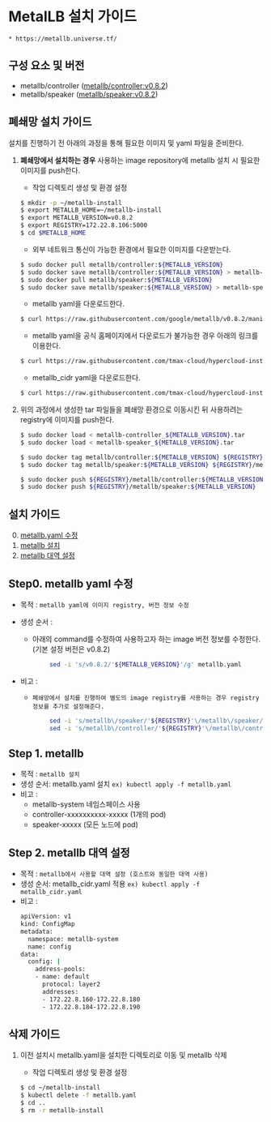 
# MetalLB 설치 가이드
    * https://metallb.universe.tf/

## 구성 요소 및 버전
* metallb/controller ([metallb/controller:v0.8.2](https://hub.docker.com/layers/metallb/controller/v0.8.2/images/sha256-d1fe971bdb986915cafe339444329d8ef64cb59b11aaf7b22aeb167fdbd67aad?context=explore))
* metallb/speaker ([metallb/speaker:v0.8.2](https://hub.docker.com/layers/metallb/speaker/v0.8.2/images/sha256-a9c822e640fa5aed6f244a47bf7a66e5d1dac765479af44b954f4ae86072943d?context=explore))

## 폐쇄망 설치 가이드
설치를 진행하기 전 아래의 과정을 통해 필요한 이미지 및 yaml 파일을 준비한다.
1. **폐쇄망에서 설치하는 경우** 사용하는 image repository에 metallb 설치 시 필요한 이미지를 push한다. 

    * 작업 디렉토리 생성 및 환경 설정
    ```bash
    $ mkdir -p ~/metallb-install
    $ export METALLB_HOME=~/metallb-install
    $ export METALLB_VERSION=v0.8.2
    $ export REGISTRY=172.22.8.106:5000
    $ cd $METALLB_HOME
    ```

    * 외부 네트워크 통신이 가능한 환경에서 필요한 이미지를 다운받는다.
    ```bash
    $ sudo docker pull metallb/controller:${METALLB_VERSION}
    $ sudo docker save metallb/controller:${METALLB_VERSION} > metallb-controller_${METALLB_VERSION}.tar
    $ sudo docker pull metallb/speaker:${METALLB_VERSION}
    $ sudo docker save metallb/speaker:${METALLB_VERSION} > metallb-speaker_${METALLB_VERSION}.tar
    ```

    * metallb yaml을 다운로드한다. 
    ```bash
    $ curl https://raw.githubusercontent.com/google/metallb/v0.8.2/manifests/metallb.yaml > metallb.yaml
    ```

    * metallb yaml을 공식 홈페이지에서 다운로드가 불가능한 경우 아래의 링크를 이용한다.
    ```bash
    $ curl https://raw.githubusercontent.com/tmax-cloud/hypercloud-install-guide/master/MetalLB/metallb_v0.8.2.yaml > metallb.yaml
    ```

    * metallb_cidr yaml을 다운로드한다.
    ```bash
    $ curl https://raw.githubusercontent.com/tmax-cloud/hypercloud-install-guide/master/MetalLB/metallb_cidr.yaml > metallb_cidr.yaml
    ```

2. 위의 과정에서 생성한 tar 파일들을 폐쇄망 환경으로 이동시킨 뒤 사용하려는 registry에 이미지를 push한다.
    ```bash
    $ sudo docker load < metallb-controller_${METALLB_VERSION}.tar
    $ sudo docker load < metallb-speaker_${METALLB_VERSION}.tar

    $ sudo docker tag metallb/controller:${METALLB_VERSION} ${REGISTRY}/metallb/controller:${METALLB_VERSION}
    $ sudo docker tag metallb/speaker:${METALLB_VERSION} ${REGISTRY}/metallb/speaker:${METALLB_VERSION}

    $ sudo docker push ${REGISTRY}/metallb/controller:${METALLB_VERSION}
    $ sudo docker push ${REGISTRY}/metallb/speaker:${METALLB_VERSION}
    ```

## 설치 가이드
0. [metallb.yaml 수정](#step0 "step0")
1. [metallb 설치](#step1 "step1")
2. [metallb 대역 설정](#step2 "step2")

<h2 id="step0"> Step0. metallb yaml 수정 </h2>

* 목적 : `metallb yaml에 이미지 registry, 버전 정보 수정`
* 생성 순서 : 
    * 아래의 command를 수정하여 사용하고자 하는 image 버전 정보를 수정한다. (기본 설정 버전은 v0.8.2)
	```bash
            sed -i 's/v0.8.2/'${METALLB_VERSION}'/g' metallb.yaml
	```

* 비고 :
    * `폐쇄망에서 설치를 진행하여 별도의 image registry를 사용하는 경우 registry 정보를 추가로 설정해준다.`
	```bash
            sed -i 's/metallb\/speaker/'${REGISTRY}'\/metallb\/speaker/g' metallb.yaml 
            sed -i 's/metallb\/controller/'${REGISTRY}'\/metallb\/controller/g' metallb.yaml 
	```

<h2 id="step1"> Step 1. metallb </h2>

* 목적 : `metallb 설치`
* 생성 순서: metallb.yaml 설치  `ex) kubectl apply -f metallb.yaml`
* 비고 : 
    * metallb-system 네임스페이스 사용
    * controller-xxxxxxxxxx-xxxxx (1개의 pod)
    * speaker-xxxxx (모든 노드에 pod)


<h2 id="step2"> Step 2. metallb 대역 설정 </h2>

* 목적 : `metallb에서 사용할 대역 설정 (호스트와 동일한 대역 사용)`
* 생성 순서: metallb_cidr.yaml 적용  `ex) kubectl apply -f metallb_cidr.yaml`
* 비고 :
    ```bash
    apiVersion: v1
    kind: ConfigMap
    metadata:
      namespace: metallb-system
      name: config
    data:
      config: |
        address-pools:
        - name: default
          protocol: layer2
          addresses:
          - 172.22.8.160-172.22.8.180
          - 172.22.8.184-172.22.8.190
    ```
    
## 삭제 가이드

1. 이전 설치시 metallb.yaml을 설치한 디렉토리로 이동 및 metallb 삭제

    * 작업 디렉토리 생성 및 환경 설정
    ```bash
    $ cd ~/metallb-install
    $ kubectl delete -f metallb.yaml
    $ cd ..
    $ rm -r metallb-install
    ```